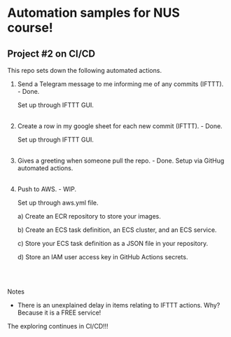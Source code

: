 # Automation samples for NUS course!
## Project #2 on CI/CD

This repo sets down the following automated actions.

1. Send a Telegram message to me informing me of any commits (IFTTT). - Done. <p>
   Set up through IFTTT GUI.
   <br></br>
   
3. Create a row in my google sheet for each new commit (IFTTT). - Done. <p>
   Set up through IFTTT GUI.
   <br></br>
   
4. Gives a greeting when someone pull the repo. - Done.
   Setup via GitHug automated actions.
   <br></br>
   
5. Push to AWS. - WIP. <p>
   Set up through aws.yml file.
   
   a) Create an ECR repository to store your images.

   b) Create an ECS task definition, an ECS cluster, and an ECS service.
   
   c) Store your ECS task definition as a JSON file in your repository.
   
   d) Store an IAM user access key in GitHub Actions secrets.

<br></br>

Notes
- There is an unexplained delay in items relating to IFTTT actions. Why? Because it is a FREE service!

The exploring continues in CI/CD!!!
